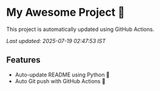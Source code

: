 # My Awesome Project 🚀

This project is automatically updated using GitHub Actions.

_Last updated: 2025-07-19 02:47:53 IST_

## Features
- Auto-update README using Python 🐍
- Auto Git push with GitHub Actions 🤖
